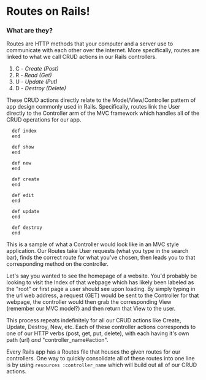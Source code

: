 # Routes on Rails!

### What are they?

Routes are HTTP methods that your computer and a server use to communicate with each other over the internet.
More specifically, routes are linked to what we call CRUD actions in our Rails controllers.

1. C - *Create (Post)*
2. R - *Read (Get)*
3. U - *Update (Put)*
4. D - *Destroy (Delete)*

These CRUD actions directly relate to the Model/View/Controller pattern of app design commonly used in Rails.
Specifically, routes link the User directly to the Controller arm of the MVC framework which handles all of the CRUD operations for our app. 

```
  def index
  end

  def show
  end

  def new
  end

  def create
  end

  def edit
  end

  def update
  end

  def destroy
  end
```

This is a sample of what a Controller would look like in an MVC style application.
Our Routes take User requests (what you type in the search bar), finds the correct route for what you've chosen, then leads you to that corresponding method on the controller. 

Let's say you wanted to see the homepage of a website. You'd probably be looking to visit the Index of that webpage which has likely been labeled as the "root" or first page a user should see upon loading. By simply typing in the url web address, a request (GET) would be sent to the Controller for that webpage, the controller would then grab the corresponding View (remember our MVC model?) and then return that View to the user.

This process repeats indefinitely for all our CRUD actions like Create, Update, Destroy, New, etc. 
Each of these controller actions corresponds to one of our HTTP verbs (post, get, put, delete), with each having it's own path (url) *and* "controller_name#action".

Every Rails app has a Routes file that houses the given routes for our controllers. One way to quickly consolidate all of these routes into one line is by using `resources :controller_name` which will build out all of our CRUD actions.

